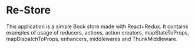 # Re-Store

This application is a simple Book store made with React+Redux. It contains examples of usage of reducers, actions, action creators, mapStateToProps, mapDispatchToProps, enhancers, middlewares and ThunkMiddleware.